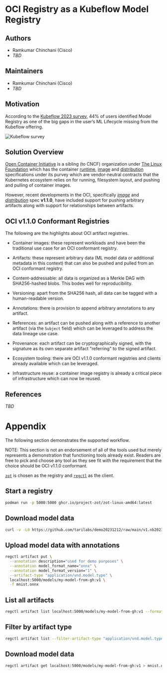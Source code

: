 # OCI Registry as a Kubeflow Model Registry

## Authors

- Ramkumar Chinchani (Cisco)
- _TBD_

## Maintainers

- Ramkumar Chinchani (Cisco)
- _TBD_

## Motivation

According to the [Kubeflow 2023
survey](https://blog.kubeflow.org/kubeflow-user-survey-2023/), 44% of users
identified Model Registry as one of the big gaps in the user’s ML Lifecycle
missing from the Kubeflow offering. 

![Kubeflow survey](diagrams/model-registry-kubeflowsurvey.png "Kubeflow survey")

## Solution Overview

[Open Container Initiative](https://opencontainers.org/) is a sibling (to CNCF)
organization under [The Linux Foundation](https://www.linuxfoundation.org/)
which has the container
[runtime](https://github.com/opencontainers/runtime-spec),
[image](https://github.com/opencontainers/image-spec) and
[distribution](https://github.com/opencontainers/distribution-spec)
specifications under its purvey which are vendor-neutral contracts that the Kubernetes
ecosystem relies on for running, filesystem layout, and pushing and pulling of
container images.

However, recent developments in the OCI, specifically
[_image_](https://github.com/opencontainers/image-spec/releases/tag/v1.1.0) and
[_distribution_](https://github.com/opencontainers/distribution-spec/releases/tag/v1.1.0)
spec **v1.1.0**, have included support for pushing arbitrary artifacts along
with support for relationships between artifacts.

## OCI v1.1.0 Conformant Registries

The following are the highlights about OCI artifact registries.

- Container images: these represent workloads and have been the traditional use
  case for an OCI conformant registry.

- Artifacts: these represent arbitrary data (ML model data or additional
  metadata in this context) that can also be pushed and pulled from an OCI
  conformant registry.

- Content-addressable: all data is organized as a Merkle DAG with SHA256-hashed
  blobs. This bodes well for reproducibility.

- Versioning: apart from the SHA256 hash, all data can be tagged with a human-readable version.

- Annotations: there is provision to append arbitrary annotations to any artifact.

- References: an artifact can be pushed along with a reference to another
  artifact (via the `Subject` field) which can be leveraged to address the data
  lineage use case.

- Provenance: each artifact can be cryptographically signed, with the signature
  as its own separate artifact "referring" to the signed artifact.

- Ecosystem tooling: there are OCI v1.1.0 conformant registries and clients
  already available which can be leveraged.

- Infrastructure reuse: a container image registry is already a critical piece of
  infrastructure which can now be reused.


## References

_TBD_

# Appendix

The following section demonstrates the supported workflow.

NOTE: This section is not an endorsement of all of the tools used but merely
represents a demonstration that functioning tools already exist. Readers are
free to pick and choose any tool as they see fit with the requirement that the
choice should be OCI v1.1.0 conformant.

[`zot`](https://zotregistry.dev) is chosen as the registry and
[`regctl`](https://github.com/regclient/regclient) as the client.

## Start a registry

```bash
podman run -p 5000:5000 ghcr.io/project-zot/zot-linux-amd64:latest
```

## Download model data

```bash
curl -v -L0 https://github.com/tarilabs/demo20231212/raw/main/v1.nb20231206162408/mnist.onnx -o mnist.onnx
```

## Upload model data with annotations

```bash
regctl artifact put \
  --annotation description="used for demo purposes" \
  --annotation model_format_name="onnx" \
  --annotation model_format_version="1" \
  --artifact-type "application/vnd.model.type" \
  localhost:5000/models/my-model-from-gh:v1 \
  -f mnist.onnx
```

## List all artifacts

```bash
regctl artifact list localhost:5000/models/my-model-from-gh:v1 --format '{{jsonPretty .}}
```

## Filter by artifact type

```bash
regctl artifact list --filter-artifact-type "application/vnd.model.type" localhost:5000/models/my-model-from-gh:v1 --format '{{jsonPretty .}}'
```

## Download model data

```bash
regctl artifact get localhost:5000/models/my-model-from-gh:v1 > mnist.onnx.copy
```

